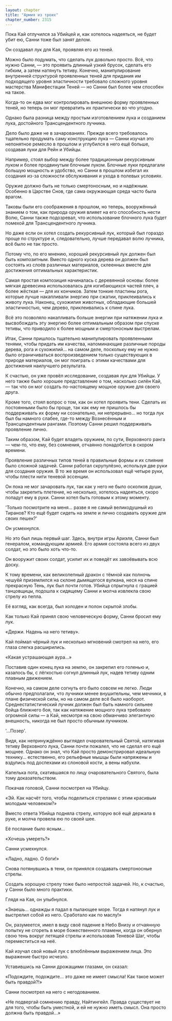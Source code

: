 ```yaml
---
layout: chapter
title: "Армия из троих"
chapter_number: 2315
---
```




Пока Кай отлучился за Убийцей и, как хотелось надеяться, не будет убит ею, Санни тоже был занят делом.

Он создавал лук для Кая, проявляя его из теней.

Можно было подумать, что сделать лук довольно просто. Всё, что нужно Санни, — это проявить длинный узкий брусок, сделать его гибким, а затем натянуть тетиву. Конечно, манипулирование внутренней структурой проявленных теней для придания им подходящего уровня эластичности требовало сложного уровня мастерства Манифестации Теней — но Санни был более чем способен на такое.

Когда-то он едва мог контролировать внешнюю форму проявленных теней, но теперь он мог превратить их практически во что угодно.

Однако была разница между простым изготовлением лука и созданием лука, достойного Трансцендентного лучника.

Дело было даже не в зачарованиях. Прежде всего требовалось тщательно продумать саму конструкцию лука — Санни изучал это непонятное ремесло в прошлом и углубился в него ещё больше, создавая луки для Рейн и Убийцы.

Например, стоял выбор между более традиционным рекурсивным луком и более продвинутым блочным луком. Блочные луки предлагали большую мощность и удобство, но Санни в прошлом избегал их создания из-за сложности обслуживания и ухода в полевых условиях.

Оружие должно быть не только смертоносным, но и надёжным. Особенно в Царстве Снов, где сама окружающая среда часто была врагом.

Таковы были его соображения в прошлом, но теперь, вооружённый знанием о том, как природа оружия влияет на его способность нести Волю, Санни также подозревал, что использование блочного лука будет помехой для Трансцендентного лучника.

Но даже если он хотел создать рекурсивный лук, который был гораздо проще по структуре и, следовательно, лучше передавал волю лучника, всё было не так просто.

Потому что, по его мнению, хороший рекурсивный лук должен был быть композитным. Вместо одного куска дерева он должен был состоять из слоёв различных материалов, склеенных вместе для достижения оптимальных характеристик.

Самая простая композиция начиналась с деревянной основы: более мягкая древесина использовалась для изгибающихся частей плеч, а более жёсткая — для их кончиков. Затем тонкие пластины рога, которые лучше накапливали энергию при сжатии, приклеивались к животу лука. Наконец, сухожилия животных, обладающие большей эластичностью, чем дерево, приклеивались к спине лука.

Всё это позволяло накапливать больше энергии при натяжении лука и высвобождать эту энергию более оптимальным образом при спуске тетивы, что приводило к более мощным и смертоносным выстрелам.

Итак, Санни пришлось тщательно манипулировать проявленными тенями, чтобы придать им качества, напоминающие различные породы дерева, рога и сухожилий... на самом деле, поскольку ему не нужно было ограничиваться воспроизведением только существующих в природе материалов, он мог поиграть с этими качествами для достижения наилучшего результата.

К счастью, он уже провёл исследование, создавая лук для Убийцы. У него также было хорошее представление о том, насколько силён Кай, — так что он мог создать по-настоящему мощное оружие для своего друга.

Кроме того, стоял вопрос о том, как он хотел проявить тени. Сделать их постоянными было бы проще, так как ему не пришлось бы поддерживать их форму ни сознательно, ни непрерывно... но тогда лук был бы намного слабее, где-то между Вознесённым и Трансцендентным рангами. Поэтому Санни решил поддерживать проявление лично.

Таким образом, Кай будет владеть оружием, по сути, Верховного ранга — чем-то, что ему, без сомнения, отчаянно понадобится в скором времени.

Проявление различных типов теней в правильные формы и их слияние было сложной задачей. Санни работал скрупулёзно, используя две руки для создания оружия. В то же время он использовал ещё четыре руки, чтобы плести нити теневой эссенции.

Он пока не мог зачаровать лук, так как у него не было осколков души, чтобы закрепить плетение, но несколько, хотелось надеяться, скоро попадут ему в руки. Санни хотел быть готовым к этому моменту.

'Только посмотрите на меня... разве я не самый великодушный из Тиранов? Кто ещё будет сидеть на земле и лично создавать оружие для своих пешек?'

Он усмехнулся.

Но это был лишь первый шаг. Здесь, внутри игры Ариэля, Санни был генералом, командующим армией. Его армия состояла всего из двух солдат, но это было хоть что-то.

Он вооружит своих солдат, усилит их и поведёт их завоёвывать всю доску.

К тому времени, как великолепный дракон с тёмной как полночь чешуёй приземлился на склоне дымящегося вулкана, неся на спине прекрасную Тень, лук был почти готов. Убийца спрыгнула с грацией танцовщицы, подошла к сидящему Санни и молча извлекла свою стрелу из пепла.

Её взгляд, как всегда, был холоден и полон скрытой злобы.

Как только Кай принял свою человеческую форму, Санни бросил ему лук.

«Держи. Надень на него тетиву».

Кай поймал чёрный лук и несколько мгновений смотрел на него, его глаза слегка расширились.

«Какая устрашающая аура...»

Поставив один конец лука на землю, он закрепил его голенью и, казалось бы, с лёгкостью согнул длинный лук, надев тетиву одним плавным движением.

Конечно, на самом деле согнуть его было совсем не легко. Люди обычно предполагали, что лучники менее внушительны, чем мечники, в плане физической силы, но на самом деле всё было наоборот. Среднестатистический лучник должен был быть намного сильнее бойца ближнего боя, так как натяжение мощного лука требовало огромной силы — а Кай, несмотря на свою обманчиво элегантную внешность, никогда не был просто обычным лучником.

'...Позер'.

Видя, как непринуждённо выглядел очаровательный Святой, натягивая тетиву Верховного лука, Санни почти пожалел, что не сделал его ещё мощнее. Однако он знал, что Кай просто демонстрировал идеальную технику... естественно, его рельефные мышцы были напряжены и вздулись под доспехами из слоновой кости, а вены набухли.

Капелька пота, скатившаяся по лицу очаровательного Святого, была тому доказательством.

Покачав головой, Санни посмотрел на Убийцу.

«Эй. Как насчёт того, чтобы поделиться стрелами с этим красивым молодым человеком?»

Вместо ответа Убийца подняла стрелу, которую всё ещё держала в руке, и молча провела ею по своей шее.

Её послание было ясным...

«Хочешь умереть?»

Санни усмехнулся.

«Ладно, ладно. О боги!»

Снова потянувшись в тени, он принялся создавать смертоносные стрелы.

Создать хорошую стрелу тоже было непростой задачей. Но, к счастью, у Санни было много практики.

Глядя на Кая, он улыбнулся.

«Знаешь... однажды я падал в пылающее море. Тогда я натянул лук и выстрелил собой из него. Сработало как по маслу!»

Он, разумеется, имел в виду своё падение в Небо Внизу и отчаянную попытку не сгореть в море божественного пламени, когда он обернул свою тень вокруг летящей стрелы и использовав Теневой Шаг, чтобы переместиться на неё.

Кай изучал свой новый лук с влюблённым выражением лица. Это выражение быстро исчезло.

Уставившись на Санни дрожащими глазами, он сказал:

«Подождите, подождите... это даже не имеет смысла! Как такое может быть правдой?!»

Санни посмотрел на него с негодованием.

«Не подвергай сомнению правду, Найтингейл. Правда существует не для того, чтобы быть уместной, и ей не нужно иметь смысл. Она просто должна быть правдой...»

